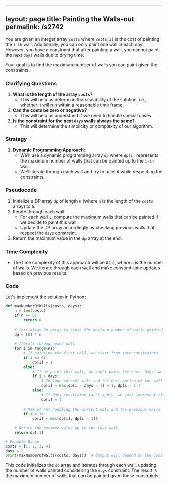 
---
layout: page
title:  Painting the Walls-out
permalink: /s2742
---

You are given an integer array `costs` where `costs[i]` is the cost of painting the `i-th` wall. Additionally, you can only paint one wall in each day. However, you have a constraint that after painting a wall, you cannot paint the next `days` walls due to drying time.

Your goal is to find the maximum number of walls you can paint given the constraints. 

### Clarifying Questions

1. **What is the length of the array `costs`?**
   - This will help us determine the scalability of the solution, i.e., whether it will run within a reasonable time frame.
2. **Can the costs be zero or negative?**
   - This will help us understand if we need to handle special cases.
3. **Is the constraint for the next `days` walls always the same?**
   - This will determine the simplicity or complexity of our algorithm.

### Strategy

1. **Dynamic Programming Approach:**
   - We'll use a dynamic programming array `dp` where `dp[i]` represents the maximum number of walls that can be painted up to the `i-th` wall.
   - We'll iterate through each wall and try to paint it while respecting the constraints.

### Pseudocode

1. Initialize a DP array `dp` of length `n` (where `n` is the length of the `costs` array) to `0`.
2. Iterate through each wall:
   - For each wall `i`, compute the maximum walls that can be painted if we decide to paint this wall.
   - Update the DP array accordingly by checking previous walls that respect the `days` constraint.
3. Return the maximum value in the `dp` array at the end.

### Time Complexity

- The time complexity of this approach will be `O(n)`, where `n` is the number of walls. We iterate through each wall and make constant-time updates based on previous results.

### Code

Let's implement the solution in Python:

```python
def maxNumberOfWalls(costs, days):
    n = len(costs)
    if n == 0:
        return 0
    
    # Initialize dp array to store the maximum number of walls painted up to each wall.
    dp = [0] * n
    
    # Iterate through each wall
    for i in range(n):
        # If painting the first wall, we start from zero constraints.
        if i == 0:
            dp[i] = 1
        else:
            # If we paint this wall, we can't paint the next `days` walls
            if i > days:
                # Include current wall and the best option of the wall before considering `days` constraint.
                dp[i] = max(dp[i - days - 1] + 1, dp[i - 1])
            else:
                # If days constraint can't apply, we just increment since there's no `days` walls to skip.
                dp[i] = 1
        
        # Max of not handling the current wall and the previous walls.
        if i > 1:
            dp[i] = max(dp[i], dp[i - 1])
    
    # Return the maximum value up to the last wall.
    return dp[-1]

# Example Usage
costs = [1, 2, 3, 4]
days = 2
print(maxNumberOfWalls(costs, days))  # Output will depend on the constraints
```

This code initializes the `dp` array and iterates through each wall, updating the number of walls painted considering the `days` constraint. The result is the maximum number of walls that can be painted given these constraints.